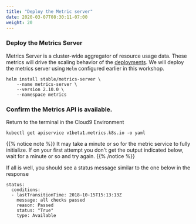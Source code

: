 ```yaml
---
title: "Deploy the Metric server"
date: 2020-03-07T08:30:11-07:00
weight: 20
---
```


### Deploy the Metrics Server
Metrics Server is a cluster-wide aggregator of resource usage data. These metrics will drive the scaling behavior of the [deployments](https://kubernetes.io/docs/concepts/workloads/controllers/deployment/). We will deploy the metrics server using `Helm` configured earlier in this workshop.

```
helm install stable/metrics-server \
    --name metrics-server \
    --version 2.10.0 \
    --namespace metrics
```

### Confirm the Metrics API is available.

Return to the terminal in the Cloud9 Environment
```
kubectl get apiservice v1beta1.metrics.k8s.io -o yaml
```

{{% notice note %}}
It may take a minute or so for the metric service to fully initialize. If on your first attempt you don't get the output indicated below, wait for a minute or so and try again.
{{% /notice %}}


If all is well, you should see a status message similar to the one below in the response
```
status:
  conditions:
  - lastTransitionTime: 2018-10-15T15:13:13Z
    message: all checks passed
    reason: Passed
    status: "True"
    type: Available
```
